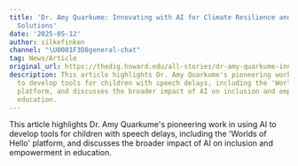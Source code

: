 ```yaml
---
title: 'Dr. Amy Quarkume: Innovating with AI for Climate Resilience and Speech Delay
  Solutions'
date: '2025-05-12'
author: silkefinken
channel: "\U0001F3D8general-chat"
tag: News/Article
original_url: https://thedig.howard.edu/all-stories/dr-amy-quarkume-innovating-ai-climate-resilience-and-speech-delay-solutions
description: This article highlights Dr. Amy Quarkume's pioneering work in using AI
  to develop tools for children with speech delays, including the 'Worlds of Hello'
  platform, and discusses the broader impact of AI on inclusion and empowerment in
  education.
---
```


This article highlights Dr. Amy Quarkume's pioneering work in using AI to develop tools for children with speech delays, including the 'Worlds of Hello' platform, and discusses the broader impact of AI on inclusion and empowerment in education.